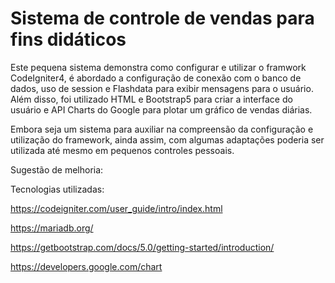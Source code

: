 # Sistema de controle de vendas para fins didáticos

Este pequena sistema demonstra como configurar e utilizar o framwork CodeIgniter4, é abordado a configuração de conexão com o banco de dados, uso de session e Flashdata para exibir mensagens para o usuário. Além disso, foi utilizado HTML e Bootstrap5 para criar a interface do usuário e API Charts do Google para plotar um gráfico de vendas diárias.

Embora seja um sistema para auxiliar na compreensão da configuração e utilização do framework, ainda assim, com algumas adaptações poderia ser utilizada até mesmo em pequenos controles pessoais.

Sugestão de melhoria:

Tecnologias utilizadas:

https://codeigniter.com/user_guide/intro/index.html

https://mariadb.org/

https://getbootstrap.com/docs/5.0/getting-started/introduction/

https://developers.google.com/chart
